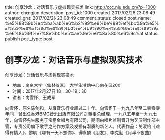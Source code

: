 title: 创享沙龙：对话音乐与虚拟现实技术
link: http://ccc.nju.edu.cn/?p=1000
author: chengjun
description: 
post_id: 1000
created: 2017/02/26 23:08:49
created_gmt: 2017/02/26 23:08:49
comment_status: closed
post_name: %e5%88%9b%e4%ba%ab%e6%b2%99%e9%be%99%ef%bc%9a%e5%af%b9%e8%af%9d%e9%9f%b3%e4%b9%90%e4%b8%8e%e8%99%9a%e6%8b%9f%e7%8e%b0%e5%ae%9e%e6%8a%80%e6%9c%af
status: publish
post_type: post

# 创享沙龙：对话音乐与虚拟现实技术

创享沙龙：对话音乐与虚拟现实技术

  * 地点：南京大学（仙林校区） 大学生活动中心南花园206 
  * 时间：2017年2月27日 18：30-19：30
  * 讲者：向雪怀、王成军

向雪怀，原名陈剑和，从事音乐行业超过二十年。向雪怀于一九九八年至二零零零年间，曾出任香港BMG音乐出版有限公司之董事总经理。一九八五年至一九九七年，向雪怀先生服务于宝丽金唱片有限公司，期间由唱片监制晋升为艺员制作部主管，专责公司旗下歌手之制作方案及发掘有潜质的新艺人。代表作品：关淑怡《难得有情人》、黎明《哪有一天不想你》、谭咏麟《朋友》、李克勤《月半小夜曲》